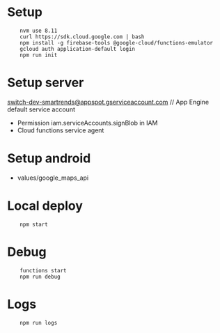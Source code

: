 # Setup
```
    nvm use 8.11
    curl https://sdk.cloud.google.com | bash
    npm install -g firebase-tools @google-cloud/functions-emulator
    gcloud auth application-default login
    npm run init
```
# Setup server
switch-dev-smartrends@appspot.gserviceaccount.com // App Engine default service account
* Permission iam.serviceAccounts.signBlob in IAM
* Cloud functions service agent

# Setup android
* values/google_maps_api

# Local deploy
```
    npm start
```
# Debug
```
    functions start
    npm run debug
```
# Logs
```
    npm run logs
```